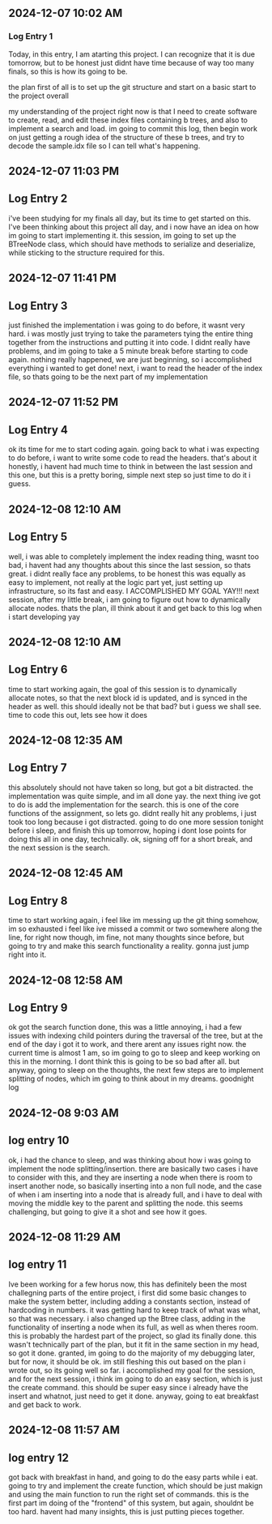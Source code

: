 ## 2024-12-07 10:02 AM
### Log Entry 1

Today, in this entry, I am atarting this project. I can recognize that it is due tomorrow, but to be honest just didnt have time because of way too many finals, so this is how its going to be.

the plan first of all is to set up the git structure and start on a basic start to the project overall

my understanding of the project right now is that I need to create software to create, read, and edit these index files containing b trees, and also to implement a search and load. 
im going to commit this log, then begin work on just getting a rough idea of the structure of these b trees, and try to decode the sample.idx file so I can tell what's happening.

## 2024-12-07 11:03 PM

## Log Entry 2

i've been studying for my finals all day, but its time to get started on this. I've been thinking about this project all day, and i now have an idea on how im going to start implementing it. this session, im going to set up the BTreeNode class, which should have methods to serialize and deserialize, while sticking to the structure required for this.

## 2024-12-07 11:41 PM

## Log Entry 3

just finished the implementation i was going to do before, it wasnt very hard. i was mostly just trying to take the parameters tying the entire thing together from the instructions and putting it into code. I didnt really have problems, and im going to take a 5 minute break before starting to code again. nothing really happened, we are just beginning, so i accomplished everything i wanted to get done! next, i want to read the header of the index file, so thats going to be the next part of my implementation


## 2024-12-07 11:52 PM

## Log Entry 4

ok its time for me to start coding again. going back to what i was expecting to do before, i want to write some code to read the headers. that's about it honestly, i havent had much time to think in between the last session and this one, but this is a pretty boring, simple next step so just time to do it i guess.

## 2024-12-08 12:10 AM

## Log Entry 5

well, i was able to completely implement the index reading thing, wasnt too bad, i havent had any thoughts about this since the last session, so thats great. i didnt really face any problems, to be honest this was equally as easy to implement, not really at the logic part yet, just setting up infrastructure, so its fast and easy. I ACCOMPLISHED MY GOAL YAY!!! next session, after my little break, i am going to figure out how to dynamically allocate nodes. thats the plan, ill think about it and get back to this log when i start developing yay

## 2024-12-08 12:10 AM

## Log Entry 6 

time to start working again, the goal of this session is to dynamically allocate notes, so that the next block id is updated, and is synced in the header as well. this should ideally not be that bad? but i guess we shall see. time to code this out, lets see how it does

## 2024-12-08 12:35 AM

## Log Entry 7

this absolutely should not have taken so long, but got a bit distracted. the implementation was quite simple, and im all done yay. the next thing ive got to do is add the implementation for the search. this is one of the core functions of the assignment, so lets go. didnt really hit any problems, i just took too long because i got distracted. going to do one more session tonight before i sleep, and finish this up tomorrow, hoping i dont lose points for doing this all in one day, technically. ok, signing off for a short break, and the next session is the search.

## 2024-12-08 12:45 AM

## Log Entry 8

time to start working again, i feel like im messing up the git thing somehow, im so exhausted i feel like ive missed a commit or two somewhere along the line, for right now though, im fine, not many thoughts since before, but going to try and make this search functionality a reality. gonna just jump right into it.


## 2024-12-08 12:58 AM

## Log Entry 9

ok got the search function done, this was a little annoying, i had a few issues with indexing child pointers during the traversal of the tree, but at the end of the day i got it to work, and there arent any issues right now. the current time is almost 1 am, so im going to go to sleep and keep working on this in the morning. I dont think this is going to be so bad after all. but anyway, going to sleep on the thoughts, the next few steps are to implement splitting of nodes, which im going to think about in my dreams. goodnight log

## 2024-12-08 9:03 AM

## log entry 10

ok, i had the chance to sleep, and was thinking about how i was going to implement the node splitting/insertion. there are basically two cases i have to consider with this, and they are inserting a node when there is room to insert another node, so basically inserting into a non full node, and the case of when i am inserting into a node that is already full, and i have to deal with moving the  middle key to the parent and splitting the node. this seems challenging, but going to give it a shot and see how it goes.

## 2024-12-08 11:29 AM

## log entry 11
Ive been working for a few horus now, this has definitely been the most challegning parts of the entire project, i first did some basic changes to make the system better, including adding a constants section, instead of hardcoding in numbers. it was getting hard to keep track of what was what, so that was necessary. i also changed up the Btree class, adding in the functionality of inserting a node when its full, as well as when theres room. this is probably the hardest part of the project, so glad its finally done. this wasn't technically part of the plan, but it fit in the same section in my head, so got it done. granted, im going to do the majority of my debugging later, but for now, it should be ok. im still fleshing this out based on the plan i wrote out, so its going well so far. i accomplished my goal for the session, and for the next session, i think im going to do an easy section, which is just the create command. this should be super easy since i already have the insert and whatnot, just need to get it done. anyway, going to eat breakfast and get back to work.

## 2024-12-08 11:57 AM

## log entry 12

got back with breakfast in hand, and going to do the easy parts while i eat. going to try and implement the create function, which should be just makign and using the main function to run the right set of commands. this is the first part im doing of the "frontend" of this system, but again, shouldnt be too hard. havent had many insights, this is just putting pieces together.


